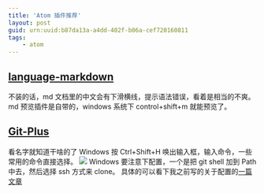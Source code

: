 ```yaml
---
title: 'Atom 插件推荐'
layout: post
guid: urn:uuid:b87da13a-a4dd-402f-b06a-cef720160811
tags:
    - atom
---
```


## [language-markdown](https://atom.io/packages/language-markdown)
不装的话，md 文档里的中文会有下滑横线，提示语法错误，看着是相当的不爽。
md 预览插件是自带的，windows 系统下 control+shift+m 就能预览了。

## [Git-Plus](https://atom.io/packages/git-plus)
看名字就知道干啥的了
Windows 按 Ctrl+Shift+H 唤出输入框，输入命令，一些常用的命令直接选择。
![](https://i.github-camo.com/78e2bafa5f9b3afdf47d7e02e3f949fea4801fc0/68747470733a2f2f7261772e67697468756275736572636f6e74656e742e636f6d2f616b6f6e77692f6769742d706c75732f6d61737465722f636f6d6d69742e676966)
Windows 要注意下配置，一个是把 git shell 加到 Path 中去，然后选择 ssh 方式来 clone。
具体的可以看下我之前写的关于配置的[一篇文章](http://deadlion.cn/2016/03/14/Atom-package-git-plus-%E4%BD%BF%E7%94%A8%E8%AF%B4%E6%98%8E.html)
